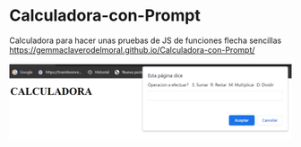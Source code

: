# Calculadora-con-Prompt
Calculadora para hacer unas pruebas de JS de funciones flecha sencillas
<br>
https://gemmaclaverodelmoral.github.io/Calculadora-con-Prompt/
<br><br>
<img src="https://github.com/GemmaClaverodelMoral/Calculadora-con-Prompt/blob/main/calculadora.png" align= "center"></img>

